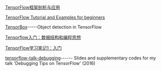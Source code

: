 [TensorFlow框架剖析与应⽤](http://ocgxshkaw.bkt.clouddn.com/11%20%E3%80%8ATensorFlow%E6%A1%86%E6%9E%B6%E5%89%96%E6%9E%90%E5%8F%8A%E5%BA%94%E7%94%A8%E3%80%8B%E7%8E%8B%E7%90%9B.pdf)

[TensorFlow Tutorial and Examples for beginners](https://github.com/aymericdamien/TensorFlow-Examples)

[TensorBox](https://github.com/TensorBox/TensorBox)-----Object detection in TensorFlow

[Tensorflow入门：数据结构和编程思想](http://blog.csdn.net/lingerlanlan/article/details/61616906)

[TensorFlow学习笔记1：入门](http://www.jeyzhang.com/tensorflow-learning-notes.html)

[tensorflow-talk-debugging](https://github.com/wookayin/tensorflow-talk-debugging)------ Slides and supplementary codes for my talk 'Debugging Tips on TensorFlow' (2016)
